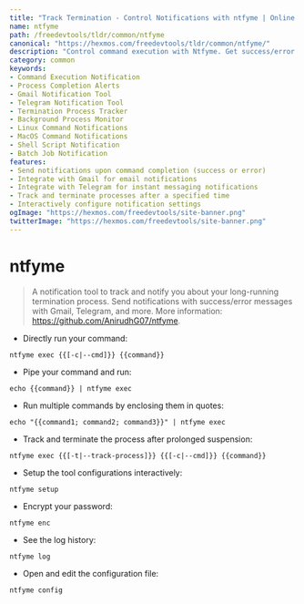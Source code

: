 ```yaml
---
title: "Track Termination - Control Notifications with ntfyme | Online Free DevTools by Hexmos"
name: ntfyme
path: /freedevtools/tldr/common/ntfyme
canonical: "https://hexmos.com/freedevtools/tldr/common/ntfyme/"
description: "Control command execution with Ntfyme. Get success/error notifications via Gmail or Telegram for long-running processes. Free online tool, no registration required."
category: common
keywords:
- Command Execution Notification
- Process Completion Alerts
- Gmail Notification Tool
- Telegram Notification Tool
- Termination Process Tracker
- Background Process Monitor
- Linux Command Notifications
- MacOS Command Notifications
- Shell Script Notification
- Batch Job Notification
features:
- Send notifications upon command completion (success or error)
- Integrate with Gmail for email notifications
- Integrate with Telegram for instant messaging notifications
- Track and terminate processes after a specified time
- Interactively configure notification settings
ogImage: "https://hexmos.com/freedevtools/site-banner.png"
twitterImage: "https://hexmos.com/freedevtools/site-banner.png"
---
```


# ntfyme

> A notification tool to track and notify you about your long-running termination process.
> Send notifications with success/error messages with Gmail, Telegram, and more.
> More information: <https://github.com/AnirudhG07/ntfyme>.

- Directly run your command:

`ntfyme exec {{[-c|--cmd]}} {{command}}`

- Pipe your command and run:

`echo {{command}} | ntfyme exec`

- Run multiple commands by enclosing them in quotes:

`echo "{{command1; command2; command3}}" | ntfyme exec`

- Track and terminate the process after prolonged suspension:

`ntfyme exec {{[-t|--track-process]}} {{[-c|--cmd]}} {{command}}`

- Setup the tool configurations interactively:

`ntfyme setup`

- Encrypt your password:

`ntfyme enc`

- See the log history:

`ntfyme log`

- Open and edit the configuration file:

`ntfyme config`
